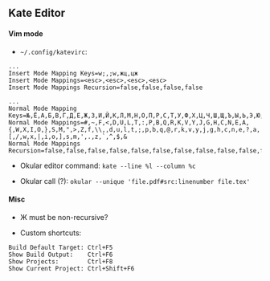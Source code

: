 ## Kate Editor

#### Vim mode

- `~/.config/katevirc`:
```
...
Insert Mode Mapping Keys=w;,;w,жц,цж
Insert Mode Mappings=<esc>,<esc>,<esc>,<esc>
Insert Mode Mappings Recursion=false,false,false,false

...
Normal Mode Mapping Keys=№,Ё,А,Б,В,Г,Д,Е,Ж,З,И,Й,К,Л,М,Н,О,П,Р,С,Т,У,Ф,Х,Ц,Ч,Ш,Щ,Ъ,Ы,Ь,Э,Ю,Я,а,б,в,г,д,е,ж,з,и,й,",к,л,м,н,о,п,р,с,т,у,\\,,ф,х,.,ц,ч,/,ш,щ,ъ,ы,ь,э,ю,я,ё,:,;,?
Normal Mode Mappings=#,~,F,<,D,U,L,T,:,P,B,Q,R,K,V,Y,J,G,H,C,N,E,A,{,W,X,I,O,},S,M,",>,Z,f,\\,,d,u,l,t,;,p,b,q,@,r,k,v,y,j,g,h,c,n,e,?,a,[,/,w,x,|,i,o,],s,m,',.,z,`,^,$,&
Normal Mode Mappings Recursion=false,false,false,false,false,false,false,false,false,false,false,false,false,false,false,false,false,false,false,false,false,false,false,false,false,false,false,false,false,false,false,false,false,false,false,false,false,false,false,false,false,false,false,false,false,false,false,false,false,false,false,false,false,false,false,false,false,false,false,false,false,false,false,false,false,false,false,false,false,false,false,false,false,false
```

- Okular editor command: `kate --line %l --column %c`

- Okular call (?): `okular --unique 'file.pdf#src:linenumber file.tex'`

#### Misc

- Ж must be non-recursive?


- Custom shortcuts:
```
Build Default Target: Ctrl+F5
Show Build Output:    Ctrl+F6
Show Projects:        Ctrl+F8
Show Current Project: Ctrl+Shift+F6
```